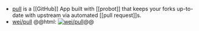 - [pull](https://github.com/apps/pull) is a [[GitHub]] App built with [[probot]] that keeps your forks up-to-date with upstream via automated [[pull request]]s.
- [wei/pull](https://github.com/wei/pull)
  @@html: <a href="https://github.com/wei/pull/"><img src="https://github-readme-stats-astronomer.vercel.app/api/pin/?username=wei&repo=pull&theme=tokyonight" alt="wei/pull"/></a>@@